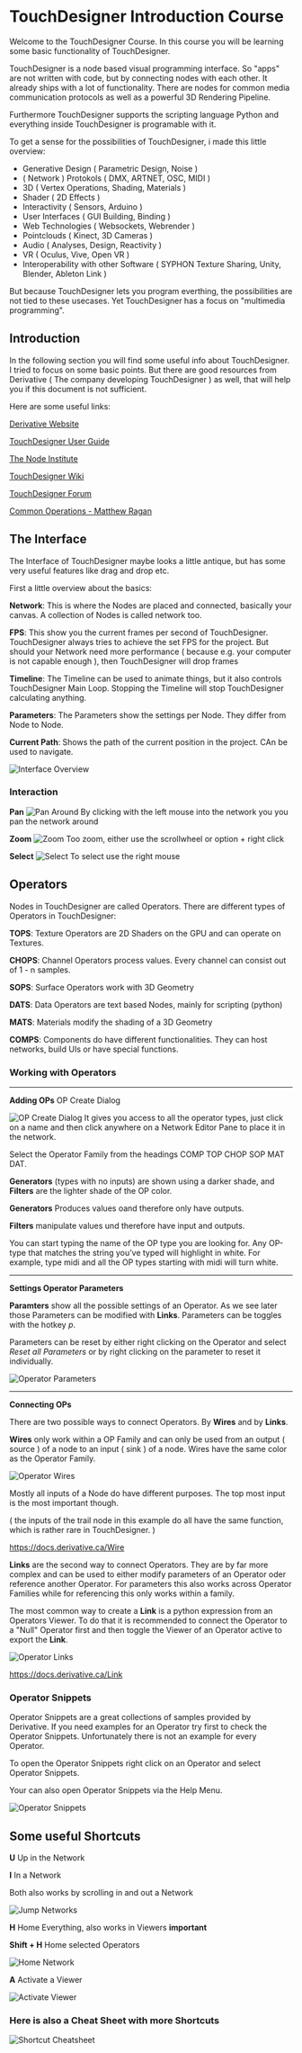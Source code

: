 # TouchDesigner Introduction Course

Welcome to the TouchDesigner Course. In this course you will be learning some basic functionality of TouchDesigner.

TouchDesigner is a node based visual programming interface. So "apps" are not written with code, but by connecting nodes with each other. It already ships with a lot of functionality. There are nodes for common media communication protocols as well as a powerful 3D Rendering Pipeline.

Furthermore TouchDesigner supports the scripting language Python and everything inside TouchDesigner is programable with it.

To get a sense for the possibilities of TouchDesigner, i made this little overview:

- Generative Design ( Parametric Design, Noise )
- ( Network ) Protokols ( DMX, ARTNET, OSC, MIDI )
- 3D ( Vertex Operations, Shading, Materials )
- Shader ( 2D Effects )
- Interactivity ( Sensors, Arduino )
- User Interfaces ( GUI Building, Binding )
- Web Technologies ( Websockets, Webrender )
- Pointclouds ( Kinect, 3D Cameras )
- Audio ( Analyses, Design, Reactivity )
- VR ( Oculus, Vive, Open VR )
- Interoperability with other Software ( SYPHON Texture Sharing, Unity, Blender, Ableton Link )

But because TouchDesigner lets you program everthing, the possibilities are not tied to these usecases. Yet TouchDesigner has a focus on "multimedia programming".

## Introduction

In the following section you will find some useful info about TouchDesigner. I tried to focus on some basic points. But there are good resources from Derivative ( The company developing TouchDesigner ) as well, that will help you if this document is not sufficient.

Here are some useful links:

[Derivative Website](https://www.derivative.ca)

[TouchDesigner User Guide](https://derivative.ca/UserGuide/)

[The Node Institute](https://thenodeinstitute.org/)

[TouchDesigner Wiki](https://docs.derivative.ca/Main_Page)

[TouchDesigner Forum](https://forum.derivative.ca)

[Common Operations - Matthew Ragan ](https://matthewragan.com/teaching-resources/touchdesigner/touchdesigner-common-operations-cheat-sheet/)

## The Interface

The Interface of TouchDesigner maybe looks a little antique, but has some very useful features like drag and drop etc.

First a little overview about the basics:

**Network**: This is where the Nodes are placed and connected, basically your canvas. A collection of Nodes is called network too.

**FPS**: This show you the current frames per second of TouchDesigner. TouchDesigner always tries to achieve the set FPS for the project. But should your Network need more performance ( because e.g. your computer is not capable enough ), then TouchDesigner will drop frames

**Timeline**: The Timeline can be used to animate things, but it also controls TouchDesigner Main Loop. Stopping the Timeline will stop TouchDesigner calculating anything.

**Parameters**: The Parameters show the settings per Node. They differ from Node to Node.

**Current Path**: Shows the path of the current position in the project. CAn be used to navigate.

![Interface Overview](./images/interface.png)

### Interaction

**Pan**
![Pan Around](./images/interface-pan.gif)
By clicking with the left mouse into the network you you pan the network around

**Zoom**
![Zoom](./images/interface-zoom.gif)
Too zoom, either use the scrollwheel or option + right click

**Select**
![Select](./images/interface-select.gif)
To select use the right mouse

## Operators

Nodes in TouchDesigner are called Operators. There are different types of Operators in TouchDesigner:

**TOPS**: Texture Operators are 2D Shaders on the GPU and can operate on Textures.

**CHOPS**: Channel Operators process values. Every channel can consist out of 1 - n samples.

**SOPS**: Surface Operators work with 3D Geometry

**DATS**: Data Operators are text based Nodes, mainly for scripting (python)

**MATS**: Materials modify the shading of a 3D Geometry

**COMPS**: Components do have different functionalities. They can host networks, build UIs or have special functions.

### Working with Operators

---

**Adding OPs** OP Create Dialog

![OP Create Dialog](./images/operatrs-create.gif)
It gives you access to all the operator types, just click on a name and then click anywhere on a Network Editor Pane to place it in the network.

Select the Operator Family from the headings COMP TOP CHOP SOP MAT DAT.

**Generators** (types with no inputs) are shown using a darker shade, and **Filters** are the lighter shade of the OP color.

**Generators** Produces values oand therefore only have outputs.

**Filters** manipulate values und therefore have input and outputs.

You can start typing the name of the OP type you are looking for. Any OP-type that matches the string you’ve typed will highlight in white. For example, type midi and all the OP types starting with midi will turn white.

---

**Settings Operator Parameters**

**Paramters** show all the possible settings of an Operator. As we see later those Parameters can be modified with **Links**. Parameters can be toggles with the hotkey _p_.

Parameters can be reset by either right clicking on the Operator and select _Reset all Parameters_ or by right clicking on the parameter to reset it individually.

![Operator Parameters](./images/operators-parameters.gif)

---

**Connecting OPs**

There are two possible ways to connect Operators. By **Wires** and by **Links**.

**Wires** only work within a OP Family and can only be used from an output ( source ) of a node to an input ( sink ) of a node. Wires have the same color as the Operator Family.

![Operator Wires](./images/operators-wires.gif)

Mostly all inputs of a Node do have different purposes. The top most input is the most important though.

( the inputs of the trail node in this example do all have the same function, which is rather rare in TouchDesigner. )

https://docs.derivative.ca/Wire

**Links** are the second way to connect Operators. They are by far more complex and can be used to either modify parameters of an Operator oder reference another Operator. For parameters this also works across Operator Families while for referencing this only works within a family.

The most common way to create a **Link** is a python expression from an Operators Viewer. To do that it is recommended to connect the Operator to a "Null" Operator first and then toggle the Viewer of an Operator active to export the **Link**.

![Operator Links](./images/operator-links.gif)

https://docs.derivative.ca/Link

### Operator Snippets

Operator Snippets are a great collections of samples provided by Derivative. If you need examples for an Operator try first to check the Operator Snippets. Unfortunately there is not an example for every Operator.

To open the Operator Snippets right click on an Operator and select Operator Snippets.

Your can also open Operator Snippets via the Help Menu.

![Operator Snippets](./images/operator-snippets.gif)

## Some useful Shortcuts

**U** Up in the Network

**I** In a Network

Both also works by scrolling in and out a Network

![Jump Networks](./images/jumo-in-out-network.gif)

**H** Home Everything, also works in Viewers **important**

**Shift + H** Home selected Operators

![Home Network](./images/homing.gif)

**A** Activate a Viewer

![Activate Viewer](./images/activating-viewer.gif)

### Here is also a Cheat Sheet with more Shortcuts

![Shortcut Cheatsheet](./images/cheat-sheet.png)

